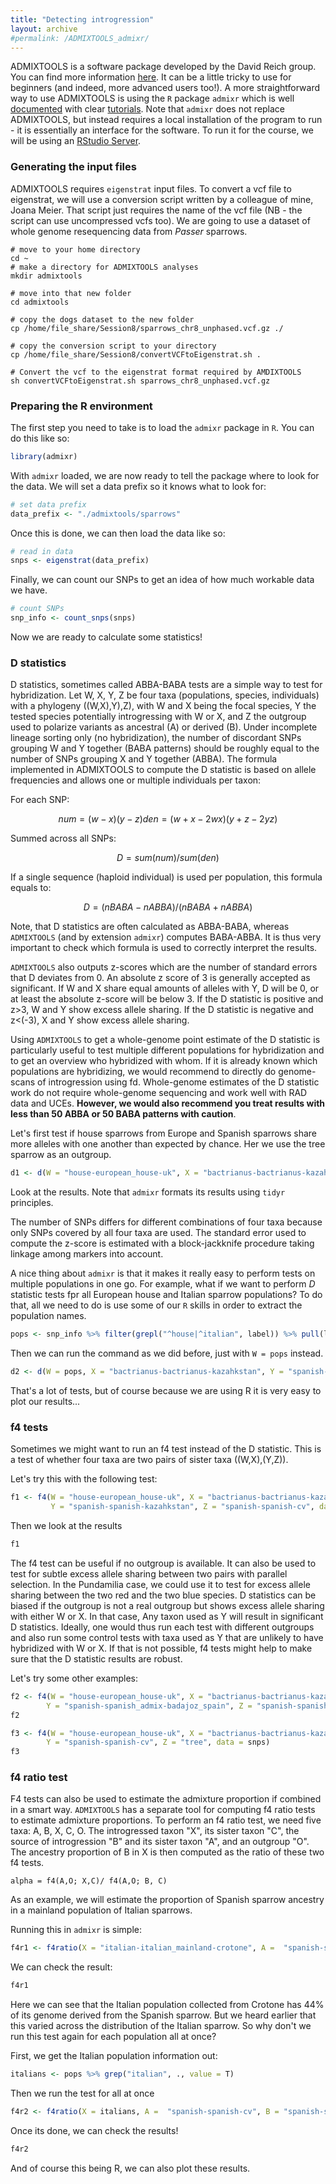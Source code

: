 ```yaml
---
title: "Detecting introgression"
layout: archive
#permalink: /ADMIXTOOLS_admixr/
---
```


ADMIXTOOLS is a software package developed by the David Reich group. You can find more information [here](https://github.com/DReichLab/AdmixTools). It can be a little tricky to use for beginners (and indeed, more advanced users too!). A more straightforward way to use ADMIXTOOLS is using the `R` package `admixr` which is well [documented](https://github.com/bodkan/admixr) with clear [tutorials](https://bodkan.net/admixr/articles/tutorial.html). Note that `admixr` does not replace ADMIXTOOLS, but instead requires a local installation of the program to run - it is essentially an interface for the software. To run it for the course, we will be using an [RStudio Server](https://www.rstudio.com/products/rstudio/download-server/).

### Generating the input files

ADMIXTOOLS requires `eigenstrat` input files. To convert a vcf file to eigenstrat, we will use a conversion script written by a colleague of mine, Joana Meier. That script just requires the name of the vcf file (NB - the script can use uncompressed vcfs too). We are going to use a dataset of whole genome resequencing data from *Passer* sparrows.

```shell
# move to your home directory
cd ~
# make a directory for ADMIXTOOLS analyses
mkdir admixtools

# move into that new folder
cd admixtools

# copy the dogs dataset to the new folder
cp /home/file_share/Session8/sparrows_chr8_unphased.vcf.gz ./

# copy the conversion script to your directory
cp /home/file_share/Session8/convertVCFtoEigenstrat.sh .

# Convert the vcf to the eigenstrat format required by AMDIXTOOLS
sh convertVCFtoEigenstrat.sh sparrows_chr8_unphased.vcf.gz
```

### Preparing the R environment

The first step you need to take is to load the `admixr` package in `R`. You can do this like so:

```r
library(admixr)
```

With `admixr` loaded, we are now ready to tell the package where to look for the data. We will set a data prefix so it knows what to look for:

```r
# set data prefix
data_prefix <- "./admixtools/sparrows"
```

Once this is done, we can then load the data like so:

```r
# read in data
snps <- eigenstrat(data_prefix)
```

Finally, we can count our SNPs to get an idea of how much workable data we have.

```r
# count SNPs
snp_info <- count_snps(snps)
```

Now we are ready to calculate some statistics!

### D statistics

D statistics, sometimes called ABBA-BABA tests are a simple way to test for hybridization.  Let W, X, Y, Z be four taxa (populations, species, individuals) with a phylogeny ((W,X),Y),Z), with W and X being the focal species, Y the tested species potentially introgressing with W or X, and Z the outgroup used to polarize variants as ancestral (A) or derived (B). Under incomplete lineage sorting only (no hybridization), the number of discordant SNPs grouping W and Y together (BABA patterns) should be roughly equal to the number of SNPs grouping X and Y together (ABBA). The formula implemented in ADMIXTOOLS to compute the D statistic is based on allele frequencies and allows one or multiple individuals per taxon:

For each SNP:
```math
num = (w − x)(y − z )
den = (w + x − 2wx)(y + z − 2yz )
```

Summed across all SNPs:
```math
D = sum(num) / sum(den)
```

If a single sequence (haploid individual) is used per population, this formula equals to:
```math
D = (nBABA - nABBA) / (nBABA+nABBA)
```

Note, that D statistics are often calculated as ABBA-BABA, whereas `ADMIXTOOLS` (and by extension `admixr`) computes BABA-ABBA. It is thus very important to check which formula is used to correctly interpret the results.

`ADMIXTOOLS` also outputs z-scores which are the number of standard errors that D deviates from 0. An absolute z score of 3 is generally accepted as significant. If W and X share equal amounts of alleles with Y, D will be 0, or at least the absolute z-score will be below 3. If the D statistic is positive and z>3, W and Y show excess allele sharing. If the D statistic is negative and z<(-3), X and Y show excess allele sharing.

Using `ADMIXTOOLS` to get a whole-genome point estimate of the D statistic is particularly useful to test multiple different populations for hybridization and to get an overview who hybridized with whom. If it is already known which populations are hybridizing, we would recommend to directly do genome-scans of introgression using fd. Whole-genome estimates of the D statistic work do not require  whole-genome sequencing and work well with RAD data and UCEs. **However, we would also recommend you treat results with less than 50 ABBA or 50 BABA patterns with caution**.

Let's first test if house sparrows from Europe and Spanish sparrows share more alleles with one another than expected by chance. Her we use the tree sparrow as an outgroup.

```r
d1 <- d(W = "house-european_house-uk", X = "bactrianus-bactrianus-kazahkstan", Y =  "spanish-spanish-cv", Z = "tree", data = snps)
```
Look at the results. Note that `admixr` formats its results using `tidyr` principles.

The number of SNPs differs for different combinations of four taxa because only SNPs covered by all four taxa are used. The standard error used to compute the z-score is estimated with a block-jackknife procedure taking linkage among markers into account.

A nice thing about `admixr` is that it makes it really easy to perform tests on multiple populations in one go. For example, what if we want to perform *D* statistic tests fpr all European house and Italian sparrow populations? To do that, all we need to do is use some of our `R` skills in order to extract the population names.

```r
pops <- snp_info %>% filter(grepl("^house|^italian", label)) %>% pull(label) %>% unique()
```

Then we can run the command as we did before, just with `W = pops` instead.

```r
d2 <- d(W = pops, X = "bactrianus-bactrianus-kazahkstan", Y = "spanish-spanish-cv", Z = "tree", data = snps)
```

That's a lot of tests, but of course because we are using R it is very easy to plot our results...

### f4 tests

Sometimes we might want to run an f4 test instead of the D statistic. This is a test of whether four taxa are two pairs of sister taxa ((W,X),(Y,Z)).

Let's try this with the following test:

```r
f1 <- f4(W = "house-european_house-uk", X = "bactrianus-bactrianus-kazahkstan",
         Y = "spanish-spanish-kazahkstan", Z = "spanish-spanish-cv", data = snps)
```

Then we look at the results

```r
f1
```

 The f4 test can be useful if no outgroup is available. It can also be used to test for subtle excess allele sharing between two pairs with parallel selection. In the Pundamilia case, we could use it to test for excess allele sharing between the two red and the two blue species. D statistics can be biased if the outgroup is not a real outgroup but shows excess allele sharing with either W or X. In that case, Any taxon used as Y will result in significant D statistics. Ideally, one would thus run each test with different outgroups and also run some control tests with taxa used as Y that are unlikely to have hybridized with W or X. If that is not possible, f4 tests might help to make sure that the D statistic results are robust.

 Let's try some other examples:

 ```r
f2 <- f4(W = "house-european_house-uk", X = "bactrianus-bactrianus-kazahkstan",
         Y = "spanish-spanish_admix-badajoz_spain", Z = "spanish-spanish-cv", data = snps)
f2

f3 <- f4(W = "house-european_house-uk", X = "bactrianus-bactrianus-kazahkstan",
         Y = "spanish-spanish-cv", Z = "tree", data = snps)
f3
```

### f4 ratio test

F4 tests can also be used to estimate the admixture proportion if combined in a smart way. `ADMIXTOOLS` has a separate tool for computing f4 ratio tests to estimate admixture proportions. To perform an f4 ratio test, we need five taxa: A, B, X, C, O. The introgressed taxon "X", its sister taxon "C", the source of introgression "B" and its sister taxon "A", and an outgroup "O". The ancestry proportion of B in X is then computed as the ratio of these two f4 tests.

```shell
alpha = f4(A,O; X,C)/ f4(A,O; B, C)
```
As an example, we will estimate the proportion of Spanish sparrow ancestry in a mainland population of Italian sparrows.

Running this in `admixr` is simple:

```r
f4r1 <- f4ratio(X = "italian-italian_mainland-crotone", A =  "spanish-spanish-cv", B = "spanish-spanish-kazahkstan", C = "house-european_house-uk", O = "tree", data = snps)
```
We can check the result:

```r
f4r1
```

Here we can see that the Italian population collected from Crotone has 44% of its genome derived from the Spanish sparrow. But we heard earlier that this varied across the distribution of the Italian sparrow. So why don't we run this test again for each population all at once?

First, we get the Italian population information out:

```r
italians <- pops %>% grep("italian", ., value = T)
```

Then we run the test for all at once

```r
f4r2 <- f4ratio(X = italians, A =  "spanish-spanish-cv", B = "spanish-spanish-kazahkstan", C = "house-european_house-uk", O = "tree", data = snps)
```

Once its done, we can check the results!

```r
f4r2
```

And of course this being R, we can also plot these results.
